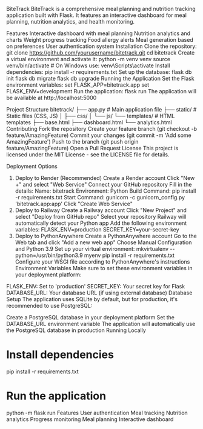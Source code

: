 BiteTrack
BiteTrack is a comprehensive meal planning and nutrition tracking application built with Flask. It features an interactive dashboard for meal planning, nutrition analytics, and health monitoring.

Features
Interactive dashboard with meal planning
Nutrition analytics and charts
Weight progress tracking
Food allergy alerts
Meal generation based on preferences
User authentication system
Installation
Clone the repository:
git clone https://github.com/yourusername/bitetrack.git
cd bitetrack
Create a virtual environment and activate it:
python -m venv venv
source venv/bin/activate  # On Windows use: venv\Scripts\activate
Install dependencies:
pip install -r requirements.txt
Set up the database:
flask db init
flask db migrate
flask db upgrade
Running the Application
Set the Flask environment variables:
set FLASK_APP=bitetrack.app
set FLASK_ENV=development
Run the application:
flask run
The application will be available at http://localhost:5000

Project Structure
bitetrack/
├── app.py              # Main application file
├── static/            # Static files (CSS, JS)
│   ├── css/
│   └── js/
└── templates/         # HTML templates
    ├── base.html
    ├── dashboard.html
    └── analytics.html
Contributing
Fork the repository
Create your feature branch (git checkout -b feature/AmazingFeature)
Commit your changes (git commit -m 'Add some AmazingFeature')
Push to the branch (git push origin feature/AmazingFeature)
Open a Pull Request
License
This project is licensed under the MIT License - see the LICENSE file for details.

Deployment Options
1. Deploy to Render (Recommended)
Create a Render account
Click "New +" and select "Web Service"
Connect your GitHub repository
Fill in the details:
Name: bitetrack
Environment: Python
Build Command: pip install -r requirements.txt
Start Command: gunicorn -c gunicorn_config.py 'bitetrack.app:app'
Click "Create Web Service"
2. Deploy to Railway
Create a Railway account
Click "New Project" and select "Deploy from GitHub repo"
Select your repository
Railway will automatically detect your Python app
Add the following environment variables:
FLASK_ENV=production
SECRET_KEY=your-secret-key
3. Deploy to PythonAnywhere
Create a PythonAnywhere account
Go to the Web tab and click "Add a new web app"
Choose Manual Configuration and Python 3.9
Set up your virtual environment:
mkvirtualenv --python=/usr/bin/python3.9 myenv
pip install -r requirements.txt
Configure your WSGI file according to PythonAnywhere's instructions
Environment Variables
Make sure to set these environment variables in your deployment platform:

FLASK_ENV: Set to 'production'
SECRET_KEY: Your secret key for Flask
DATABASE_URL: Your database URL (if using external database)
Database Setup
The application uses SQLite by default, but for production, it's recommended to use PostgreSQL:

Create a PostgreSQL database in your deployment platform
Set the DATABASE_URL environment variable
The application will automatically use the PostgreSQL database in production
Running Locally
# Install dependencies
pip install -r requirements.txt

# Run the application
python -m flask run
Features
User authentication
Meal tracking
Nutrition analytics
Progress monitoring
Meal planning
Interactive dashboard
